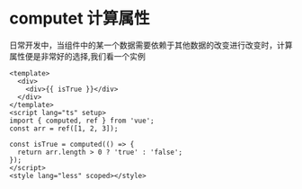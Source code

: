 # computet 计算属性

日常开发中，当组件中的某一个数据需要依赖于其他数据的改变进行改变时，计算属性便是非常好的选择,我们看一个实例

```vue
<template>
  <div>
    <div>{{ isTrue }}</div>
  </div>
</template>
<script lang="ts" setup>
import { computed, ref } from 'vue';
const arr = ref([1, 2, 3]);

const isTrue = computed(() => {
  return arr.length > 0 ? 'true' : 'false';
});
</script>
<style lang="less" scoped></style>
```

<script lang='ts' setup>
import ComputedComponent from "./4-computed/index.vue"

</script>
<ComputedComponent/>
